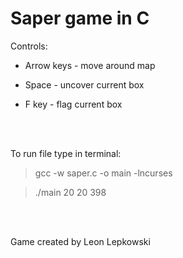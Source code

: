 # Saper game in C


Controls:

* Arrow keys - move around map

* Space - uncover current box

* F key - flag current box

<br />
<br />

To run file type in terminal:

>gcc -w saper.c -o main -lncurses

>./main 20 20 398

<br />
<br />

Game created by Leon Lepkowski

